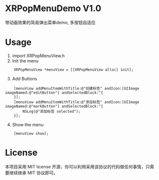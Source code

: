 # XRPopMenuDemo V1.0
带动画效果的简易弹出菜单demo, 多按钮自适应

# Usage
1. import XRPopMenuView.h
2. Init the menu
``` 
    XRPopMenuView *menuView = [[XRPopMenuView alloc] init];
``` 
3. Add Buttons
``` 
    [menuView addMenuItemWithTitle:@"创建标签" andIcon:[UIImage imageNamed:@"editButton"] andSelectedBlock:^{
    }];
    [menuView addMenuItemWithTitle:@"添加标签" andIcon:[UIImage imageNamed:@"markButton"] andSelectedBlock:^{
        NSLog(@"添加标签 selected");
    }];
``` 

4. Show the menu
``` 
    [menuView show];
``` 
# License
本项目采用 MIT license 开源，你可以利用采用该协议的代码做任何事情，只需要继续继承 MIT 协议即可。
